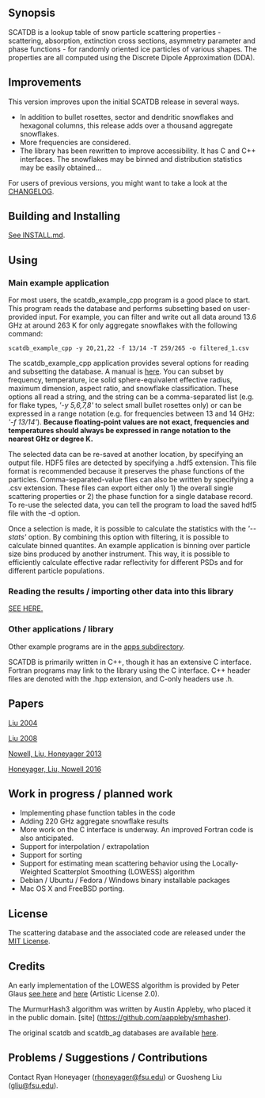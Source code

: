 ## Synopsis

SCATDB is a lookup table of snow particle scattering properties - scattering, absorption, extinction cross sections, asymmetry parameter and phase functions - for randomly oriented ice particles of various shapes. The properties are all computed using the Discrete Dipole Approximation (DDA).

## Improvements

This version improves upon the initial SCATDB release in several ways.

- In addition to bullet rosettes, sector and dendritic snowflakes and hexagonal columns, this release adds over a thousand aggregate snowflakes.
- More frequencies are considered.
- The library has been rewritten to improve accessibility. It has C and C++ interfaces. The snowflakes may be binned and distribution statistics may be easily obtained...

For users of previous versions, you might want to take a look at the [CHANGELOG](./changelog.md).

## Building and Installing

[See INSTALL.md](./INSTALL.md).

## Using

### Main example application

For most users, the scatdb_example_cpp program is a good place to start. This program reads the database and performs subsetting based on user-provided input. For example, you can filter and write out all data around 13.6 GHz at around 263 K for only aggregate snowflakes with the following command:
```
scatdb_example_cpp -y 20,21,22 -f 13/14 -T 259/265 -o filtered_1.csv
```

The scatdb_example_cpp application provides several options for reading and subsetting the database. A manual is [here](./apps/cpp/README.md).
You can subset by frequency, temperature, ice solid sphere-equivalent effective radius, maximum dimension, aspect ratio, and snowflake classification.
These options all read a string, and the string can be a comma-separated list (e.g. for flake types, *'-y 5,6,7,8'* to select small bullet rosettes only)
or can be expressed in a range notation (e.g. for frequencies between 13 and 14 GHz: *'-f 13/14'*).
**Because floating-point values are not exact, frequencies and temperatures should always be expressed in range notation to the nearest GHz or degree K.**

The selected data can be re-saved at another location, by specifying an output file. HDF5 files are detected by specifying a .hdf5 extension. This file format is recommended because it preserves the phase functions of the particles. Comma-separated-value files can also be written by specifying a .csv extension. These files can export either only 1) the overall single scattering properties or 2) the phase function for a single database record. To re-use the selected data, you can tell the program to load the saved hdf5 file with the -d option.

Once a selection is made, it is possible to calculate the statistics with the *'--stats'* option. By combining this option with filtering, it is possible to calculate binned quantites. An example application is binning over particle size bins produced by another instrument. This way, it is possible to efficiently calculate effective radar reflectivity for different PSDs and for different particle populations.

### Reading the results / importing other data into this library

[SEE HERE.](./dbformat.md)

### Other applications / library

Other example programs are in the [apps subdirectory](./apps/).

SCATDB is primarily written in C++, though it has an extensive C interface. Fortran programs may link to the library using the C interface.
C++ header files are denoted with the .hpp extension, and C-only headers use .h.


Papers
---------

[Liu 2004](http://dx.doi.org/10.1175/1520-0469(2004)061%3C2441:AOSSPO%3E2.0.CO;2)

[Liu 2008](http://journals.ametsoc.org/doi/abs/10.1175/2008BAMS2486.1)

[Nowell, Liu, Honeyager 2013](http://onlinelibrary.wiley.com/doi/10.1002/jgrd.50620/abstract)

[Honeyager, Liu, Nowell 2016](http://dx.doi.org/10.1016/j.jqsrt.2015.10.025)

## Work in progress / planned work

- Implementing phase function tables in the code
- Adding 220 GHz aggregate snowflake results
- More work on the C interface is underway. An improved Fortran code is also anticipated.
- Support for interpolation / extrapolation
- Support for sorting
- Support for estimating mean scattering behavior using the Locally-Weighted Scatterplot Smoothing (LOWESS) algorithm
- Debian / Ubuntu / Fedora / Windows binary installable packages
- Mac OS X and FreeBSD porting.

## License

The scattering database and the associated code are released under the [MIT License](https://opensource.org/licenses/MIT).

## Credits

An early implementation of the LOWESS algorithm is provided by Peter Glaus [see here](http://www.cs.man.ac.uk/~glausp/) and [here](https://github.com/BitSeq/BitSeq) (Artistic License 2.0).

The MurmurHash3 algorithm was written by Austin Appleby, who placed it in the public domain. [site] (https://github.com/aappleby/smhasher).

The original scatdb and scatdb_ag databases are available [here](http://cirrus.met.fsu.edu/research/scatdb.html).


## Problems / Suggestions / Contributions

Contact Ryan Honeyager \(<rhoneyager@fsu.edu>\) or Guosheng Liu \(<gliu@fsu.edu>\).

